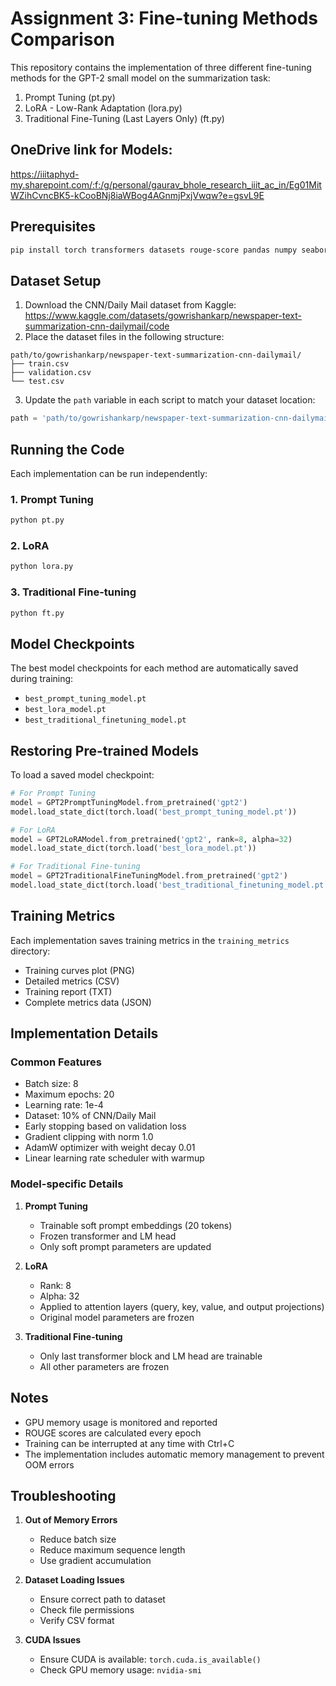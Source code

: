 # Assignment 3: Fine-tuning Methods Comparison

This repository contains the implementation of three different fine-tuning methods for the GPT-2 small model on the summarization task:

1. Prompt Tuning (pt.py)
2. LoRA - Low-Rank Adaptation (lora.py)
3. Traditional Fine-Tuning (Last Layers Only) (ft.py)

## OneDrive link for Models:

https://iiitaphyd-my.sharepoint.com/:f:/g/personal/gaurav_bhole_research_iiit_ac_in/Eg01MitWZihCvncBK5-kCooBNj8iaWBog4AGnmjPxjVwqw?e=gsvL9E

## Prerequisites

```bash
pip install torch transformers datasets rouge-score pandas numpy seaborn matplotlib tqdm psutil gputil
```

## Dataset Setup

1. Download the CNN/Daily Mail dataset from Kaggle:
   https://www.kaggle.com/datasets/gowrishankarp/newspaper-text-summarization-cnn-dailymail/code
2. Place the dataset files in the following structure:

```
path/to/gowrishankarp/newspaper-text-summarization-cnn-dailymail/
├── train.csv
├── validation.csv
└── test.csv
```

3. Update the `path` variable in each script to match your dataset location:

```python
path = 'path/to/gowrishankarp/newspaper-text-summarization-cnn-dailymail'
```

## Running the Code

Each implementation can be run independently:

### 1. Prompt Tuning

```bash
python pt.py
```

### 2. LoRA

```bash
python lora.py
```

### 3. Traditional Fine-tuning

```bash
python ft.py
```

## Model Checkpoints

The best model checkpoints for each method are automatically saved during training:

- `best_prompt_tuning_model.pt`
- `best_lora_model.pt`
- `best_traditional_finetuning_model.pt`

## Restoring Pre-trained Models

To load a saved model checkpoint:

```python
# For Prompt Tuning
model = GPT2PromptTuningModel.from_pretrained('gpt2')
model.load_state_dict(torch.load('best_prompt_tuning_model.pt'))

# For LoRA
model = GPT2LoRAModel.from_pretrained('gpt2', rank=8, alpha=32)
model.load_state_dict(torch.load('best_lora_model.pt'))

# For Traditional Fine-tuning
model = GPT2TraditionalFineTuningModel.from_pretrained('gpt2')
model.load_state_dict(torch.load('best_traditional_finetuning_model.pt'))
```

## Training Metrics

Each implementation saves training metrics in the `training_metrics` directory:

- Training curves plot (PNG)
- Detailed metrics (CSV)
- Training report (TXT)
- Complete metrics data (JSON)

## Implementation Details

### Common Features

- Batch size: 8
- Maximum epochs: 20
- Learning rate: 1e-4
- Dataset: 10% of CNN/Daily Mail
- Early stopping based on validation loss
- Gradient clipping with norm 1.0
- AdamW optimizer with weight decay 0.01
- Linear learning rate scheduler with warmup

### Model-specific Details

1. **Prompt Tuning**

   - Trainable soft prompt embeddings (20 tokens)
   - Frozen transformer and LM head
   - Only soft prompt parameters are updated
2. **LoRA**

   - Rank: 8
   - Alpha: 32
   - Applied to attention layers (query, key, value, and output projections)
   - Original model parameters are frozen
3. **Traditional Fine-tuning**

   - Only last transformer block and LM head are trainable
   - All other parameters are frozen

## Notes

- GPU memory usage is monitored and reported
- ROUGE scores are calculated every epoch
- Training can be interrupted at any time with Ctrl+C
- The implementation includes automatic memory management to prevent OOM errors

## Troubleshooting

1. **Out of Memory Errors**

   - Reduce batch size
   - Reduce maximum sequence length
   - Use gradient accumulation
2. **Dataset Loading Issues**

   - Ensure correct path to dataset
   - Check file permissions
   - Verify CSV format
3. **CUDA Issues**

   - Ensure CUDA is available: `torch.cuda.is_available()`
   - Check GPU memory usage: `nvidia-smi`
